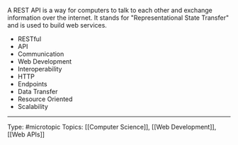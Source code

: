 A REST API is a way for computers to talk to each other and exchange information over the internet. It stands for "Representational State Transfer" and is used to build web services.

-   RESTful
-   API
-   Communication
-   Web Development
-   Interoperability
-   HTTP
-   Endpoints
-   Data Transfer
-   Resource Oriented
-   Scalability

___
Type: #microtopic 
Topics: [[Computer Science]], [[Web Development]], [[Web APIs]]


